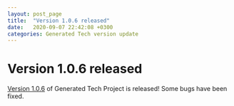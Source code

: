 ```yaml
---
layout: post_page
title:  "Version 1.0.6 released"
date:   2020-09-07 22:42:08 +0300
categories: Generated Tech version update
---
```

# Version 1.0.6 released
[Version 1.0.6](https://github.com/mathter/generated/releases/tag/release-1.0.6) of Generated Tech Project is released!
Some bugs have been fixed.